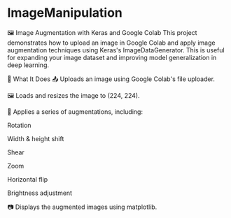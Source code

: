 # ImageManipulation
🖼️ Image Augmentation with Keras and Google Colab
This project demonstrates how to upload an image in Google Colab and apply image augmentation techniques using Keras's ImageDataGenerator. This is useful for expanding your image dataset and improving model generalization in deep learning.

📌 What It Does
📤 Uploads an image using Google Colab's file uploader.

🖼️ Loads and resizes the image to (224, 224).

🔁 Applies a series of augmentations, including:

Rotation

Width & height shift

Shear

Zoom

Horizontal flip

Brightness adjustment

📷 Displays the augmented images using matplotlib.

